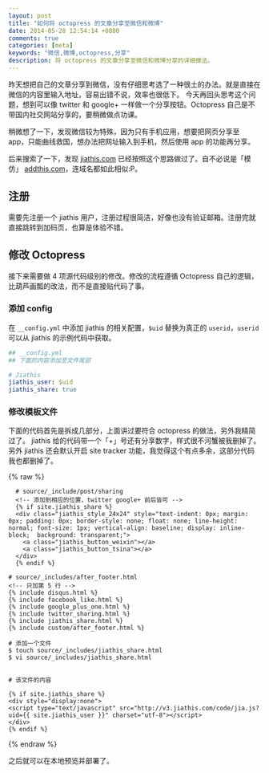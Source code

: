 ```yaml
---
layout: post
title: "如何将 octopress 的文章分享至微信和微博"
date: 2014-05-28 12:54:14 +0800
comments: true
categories: [meta]
keywords: "微信,微博,octopress,分享"
description: 将 octopress 的文章分享至微信和微博分享的详细做法。
---
```


昨天想把自己的文章分享到微信，没有仔细思考选了一种很土的办法。就是直接在微信的内容里输入地址，容易出错不说，效率也很低下。
今天再回头思考这个问题，想到可以像 twitter 和 google+ 一样做一个分享按钮。Octopress 自己是不带国内社交网站分享的，要稍微做点功课。

<!-- more -->

稍微想了一下，发现微信较为特殊，因为只有手机应用，想要把网页分享至 app，只能曲线救国，想办法把网址输入到手机，然后使用 app 的功能再分享。

后来搜索了一下，发现 [jiathis.com](http://www.jiathis.com) 已经按照这个思路做过了。自不必说是「模仿」 [addthis.com](http://www.addthis.com)，连域名都如此相似:P。

## 注册

需要先注册一个 jiathis 用户，注册过程很简洁，好像也没有验证邮箱。注册完就直接跳转到加码页，也算是体验不错。

## 修改 Octopress

接下来需要做 4 项源代码级别的修改。修改的流程遵循 Octopress 自己的逻辑，比葫芦画瓢的改法，而不是直接贴代码了事。

### 添加 config

在 `__config.yml` 中添加 jiathis 的相关配置，`$uid` 替换为真正的 `userid`，`userid` 可以从 jiathis 的示例代码中获取。

```yaml
## __config.yml
## 下面的内容添加至文件尾部

# Jiathis
jiathis_user: $uid
jiathis_share: true
```

### 修改模板文件

下面的代码首先是拆成几部分，上面讲过要符合 octopress 的做法，另外我精简过了。
jiathis 给的代码带一个「+」号还有分享数字，样式很不河蟹被我删掉了。
另外 jiathis 还会默认开启 site tracker 功能，我觉得这个有点多余，这部分代码我也都删掉了。

{% raw %}

```html+jinja
  # source/_include/post/sharing
  <!-- 添加到相应的位置，twitter google+ 前后皆可 -->
  {% if site.jiathis_share %}
  <div class="jiathis_style_24x24" style="text-indent: 0px; margin: 0px; padding: 0px; border-style: none; float: none; line-height: normal; font-size: 1px; vertical-align: baseline; display: inline-block;  background: transparent;">
    <a class="jiathis_button_weixin"></a>
    <a class="jiathis_button_tsina"></a>
  </div>
  {% endif %}
```

```html+jinja
# source/_includes/after_footer.html
<!-- 只加第 5 行 -->
{% include disqus.html %}
{% include facebook_like.html %}
{% include google_plus_one.html %}
{% include twitter_sharing.html %}
{% include jiathis_share.html %}
{% include custom/after_footer.html %}
```

```
# 添加一个文件
$ touch source/_includes/jiathis_share.html
$ vi source/_includes/jiathis_share.html
```

```html+jinja

# 该文件的内容

{% if site.jiathis_share %}
<div style="display:none">
<script type="text/javascript" src="http://v3.jiathis.com/code/jia.js?uid={{ site.jiathis_user }}" charset="utf-8"></script>
</div>
{% endif %}

```

{% endraw %}

之后就可以在本地预览并部署了。
